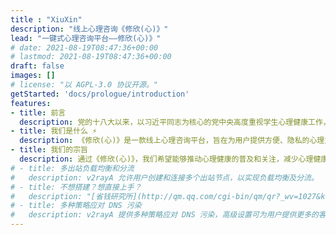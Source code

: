 ```yaml
---
title : "XiuXin"
description: "线上心理咨询《修欣(心)》"
lead: "一键式心理咨询平台——修欣(心)》"
# date: 2021-08-19T08:47:36+00:00
# lastmod: 2021-08-19T08:47:36+00:00
draft: false
images: []
# license: "以 AGPL-3.0 协议开源。"
getStarted: 'docs/prologue/introduction'
features: 
- title: 前言
  description: 党的十八大以来，以习近平同志为核心的党中央高度重视学生心理健康工作，习近平总书记对学生心理健康教育作出了系列重要批示指示，为做好新时代高校学生心理健康教育工作提供了根本遵循。
- title: 我们是什么 ⚡️
  description: 《修欣(心)》是一款线上心理咨询平台，旨在为用户提供方便、隐私的心理支持和咨询服务。我们的目标是帮助用户改善心理健康、缓解压力、解决问题，并提供专业的心理咨询和指导。
- title: 我们的宗旨
  description: 通过《修欣(心)》，我们希望能够推动心理健康的普及和关注，减少心理健康问题的社会负担，相信通过在线平台的便利性和可及性，更多的人将能够寻求心理支持，改善生活质量。
# - title: 多出站负载均衡和分流
#   description: v2rayA 允许用户创建和连接多个出站节点，以实现负载均衡及分流。
# - title: 不想搭建？想直接上手？
#   description: "[省钱研究所](http://qm.qq.com/cgi-bin/qm/qr?_wv=1027&k=36VSNgNsCaGc24aL1xGaUUxKRxmfpMQ9&authKey=i2dncJRiqcU7LwxlzMKwH4A5q89TK%2F0bisURqK2PoqaJ2ASpwQAbBHs6U0iaqP9z&noverify=0&group_code=1029597004) 是 JuneOver24 专为 懒人 搭建的一站式服务，直接食用即可。"
# - title: 多种策略应对 DNS 污染
#   description: v2rayA 提供多种策略应对 DNS 污染，高级设置可为用户提供更多的客制化定义。
---
```

